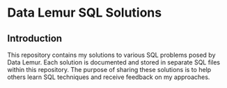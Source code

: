 
# Data Lemur SQL Solutions

## Introduction

This repository contains my solutions to various SQL problems posed by Data Lemur. Each solution is documented and stored in separate SQL files within this repository. The purpose of sharing these solutions is to help others learn SQL techniques and receive feedback on my approaches.

